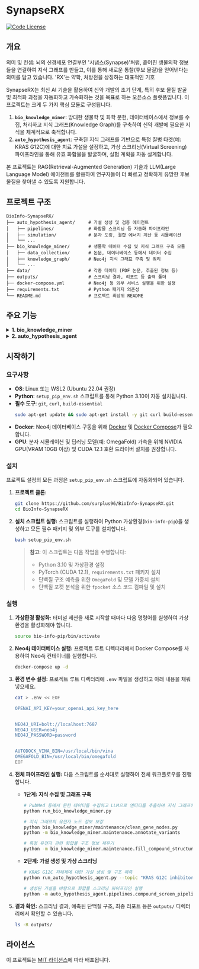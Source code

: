 # SynapseRX


[![Code License](https://img.shields.io/badge/License-MIT-green.svg)](LICENSE)

## 개요

의미 및 컨셉: 뇌의 신경세포 연결부인 '시냅스(Synapse)'처럼, 흩어진 생물의학 정보들을 연결하여 지식 그래프를 만들고, 이를 통해 새로운 통찰(후보 물질)을 얻어낸다는 의미를 담고 있습니다. 'RX'는 약학, 처방전을 상징하는 대표적인 기호

SynapseRX는 최신 AI 기술을 활용하여 신약 개발의 초기 단계, 특히 후보 물질 발굴 및 최적화 과정을 자동화하고 가속화하는 것을 목표로 하는 오픈소스 플랫폼입니다. 이 프로젝트는 크게 두 가지 핵심 모듈로 구성됩니다.

1.  **`bio_knowledge_miner`**: 방대한 생물학 및 화학 문헌, 데이터베이스에서 정보를 수집, 처리하고 지식 그래프(Knowledge Graph)를 구축하여 신약 개발에 필요한 지식을 체계적으로 축적합니다.
2.  **`auto_hypothesis_agent`**: 구축된 지식 그래프를 기반으로 특정 질병 타겟(예: KRAS G12C)에 대한 치료 가설을 설정하고, 가상 스크리닝(Virtual Screening) 파이프라인을 통해 유효 화합물을 발굴하며, 실험 계획을 자동 설계합니다.

본 프로젝트는 RAG(Retrieval-Augmented Generation) 기술과 LLM(Large Language Model) 에이전트를 활용하여 연구자들이 더 빠르고 정확하게 유망한 후보 물질을 찾아낼 수 있도록 지원합니다.

## 프로젝트 구조

```
BioInfo-SynapseRX/
├── auto_hypothesis_agent/     # 가설 생성 및 검증 에이전트
│   ├── pipelines/             # 화합물 스크리닝 등 자동화 파이프라인
│   ├── simulation/            # 분자 도킹, 결합 에너지 계산 등 시뮬레이션
│   └── ...
├── bio_knowledge_miner/       # 생물학 데이터 수집 및 지식 그래프 구축 모듈
│   ├── data_collection/       # 논문, 데이터베이스 등에서 데이터 수집
│   ├── knowledge_graph/       # Neo4j 지식 그래프 구축 및 쿼리
│   └── ...
├── data/                      # 각종 데이터 (PDF 논문, 추출된 정보 등)
├── outputs/                   # 스크리닝 결과, 리포트 등 출력 폴더
├── docker-compose.yml         # Neo4j 등 외부 서비스 실행을 위한 설정
├── requirements.txt           # Python 패키지 의존성
└── README.md                  # 프로젝트 최상위 README
```

## 주요 기능

<details>
<summary><b>1. bio_knowledge_miner</b></summary>

`bio_knowledge_miner`는 SynapseRX 프로젝트의 데이터 수집 및 지식 관리 백본(backbone)입니다. 이 모듈의 핵심 목표는 비정형 데이터(예: 과학 논문)와 정형 데이터(예: ChEMBL, PubChem)를 포함한 다양한 소스로부터 생물의학 정보를 추출, 처리하고, 이를 연결하여 거대한 지식 그래프(Knowledge Graph)를 구축하는 것입니다.

이 지식 그래프는 신약 개발 연구에 필요한 핵심적인 관계들(예: '유전자-질병 연관성', '화합물-단백질 상호작용', '치료제-부작용')을 명시적으로 표현하며, `auto_hypothesis_agent`가 가설을 생성하고 검증하는 데 필요한 기반 지식을 제공합니다.

 [README](https://github.com/surplus96/BioInfo-SynapseRX/tree/main/bio_knowledge_miner#readme)

</details>

<details>
<summary><b>2. auto_hypothesis_agent</b></summary>

`auto_hyphothesis_agent` 는 지식 그래프와 외부 데이터를 기반으로 가설을 설정하고, 전산 시뮬레이션을 통해 이를 검증하는 자동화 에이전트입니다. 이 프로젝트의 핵심인 화합물 가상 스크리닝 파이프라인이 이 모듈에 포함되어 있습니다.

 [README](https://github.com/surplus96/BioInfo-SynapseRX/blob/main/auto_hypothesis_agent/README.md)

</details>


## 시작하기

### 요구사항

*   **OS**: Linux 또는 WSL2 (Ubuntu 22.04 권장)
*   **Python**: `setup_pip_env.sh` 스크립트를 통해 Python 3.10이 자동 설치됩니다.
*   **필수 도구**: `git`, `curl`, `build-essential`
    ```bash
    sudo apt-get update && sudo apt-get install -y git curl build-essential
    ```
*   **Docker**: Neo4j 데이터베이스 구동을 위해 [Docker](https://docs.docker.com/engine/install/) 및 [Docker Compose](https://docs.docker.com/compose/install/)가 필요합니다.
*   **GPU**: 분자 시뮬레이션 및 딥러닝 모델(예: OmegaFold) 가속을 위해 NVIDIA GPU(VRAM 10GB 이상) 및 CUDA 12.1 호환 드라이버 설치를 권장합니다.

### 설치

프로젝트 설정의 모든 과정은 `setup_pip_env.sh` 스크립트에 자동화되어 있습니다.

1.  **프로젝트 클론:**
    ```bash
    git clone https://github.com/surplus96/BioInfo-SynapseRX.git
    cd BioInfo-SynapseRX
    ```

2.  **설치 스크립트 실행:**
    스크립트를 실행하여 Python 가상환경(`bio-info-pip`)을 생성하고 모든 필수 패키지 및 외부 도구를 설치합니다.
    ```bash
    bash setup_pip_env.sh
    ```
    > **참고**: 이 스크립트는 다음 작업을 수행합니다:
    > *   Python 3.10 및 가상환경 설정
    > *   PyTorch (CUDA 12.1), `requirements.txt` 패키지 설치
    > *   단백질 구조 예측을 위한 `OmegaFold` 및 모델 가중치 설치
    > *   단백질 포켓 분석을 위한 `fpocket` 소스 코드 컴파일 및 설치

### 실행

1.  **가상환경 활성화:**
    터미널 세션을 새로 시작할 때마다 다음 명령어를 실행하여 가상환경을 활성화해야 합니다.
    ```bash
    source bio-info-pip/bin/activate
    ```

2.  **Neo4j 데이터베이스 실행:**
    프로젝트 루트 디렉터리에서 Docker Compose를 사용하여 Neo4j 컨테이너를 실행합니다.
    ```bash
    docker-compose up -d
    ```

3.  **환경 변수 설정:**
    프로젝트 루트 디렉터리에 `.env` 파일을 생성하고 아래 내용을 채워넣으세요.
    ```bash
    cat > .env << EOF

    OPENAI_API_KEY=your_openai_api_key_here


    NEO4J_URI=bolt://localhost:7687
    NEO4J_USER=neo4j
    NEO4J_PASSWORD=password


    AUTODOCK_VINA_BIN=/usr/local/bin/vina
    OMEGAFOLD_BIN=/usr/local/bin/omegafold
    EOF

    ```

4.  **전체 파이프라인 실행:**
    다음 스크립트를 순서대로 실행하여 전체 워크플로우를 진행합니다.

    *   **1단계: 지식 수집 및 그래프 구축**
        ```bash
        # PubMed 등에서 문헌 데이터를 수집하고 LLM으로 엔티티를 추출하여 지식 그래프에 저장
        python run_bio_knowledge_miner.py
        
        # 지식 그래프의 유전자 노드 정보 보강
        python bio_knowledge_miner/maintenance/clean_gene_nodes.py
        python -m bio_knowledge_miner.maintenance.annotate_variants
        
        # 특정 유전자 관련 화합물 구조 정보 채우기
        python -m bio_knowledge_miner.maintenance.fill_compound_structures --gene KRAS
        ```

    *   **2단계: 가설 생성 및 가상 스크리닝**
        ```bash
        # KRAS G12C 저해제에 대한 가설 생성 및 구조 예측
        python run_auto_hypothesis_agent.py --topic "KRAS G12C inhibitor" --n_hypo 1
        
        # 생성된 가설을 바탕으로 화합물 스크리닝 파이프라인 실행
        python -m auto_hypothesis_agent.pipelines.compound_screen_pipeline --gene KRAS
        ```

5.  **결과 확인:**
    스크리닝 결과, 예측된 단백질 구조, 최종 리포트 등은 `outputs/` 디렉터리에서 확인할 수 있습니다.
    ```bash
    ls -R outputs/
    ```

## 라이선스

이 프로젝트는 [MIT 라이선스](LICENSE)에 따라 배포됩니다.